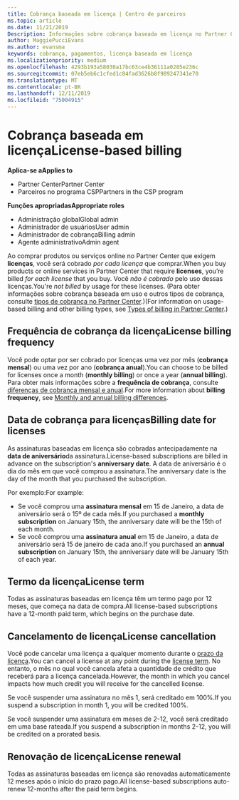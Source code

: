 ```yaml
---
title: Cobrança baseada em licença | Centro de parceiros
ms.topic: article
ms.date: 11/21/2019
Description: Informações sobre cobrança baseada em licença no Partner Center, em que você é cobrado por licença (não por uso de licença).
author: MaggiePucciEvans
ms.author: evansma
keywords: cobrança, pagamentos, licença baseada em licença
ms.localizationpriority: medium
ms.openlocfilehash: 4293b193a58030a17bc63ce4b36111a0285e236c
ms.sourcegitcommit: 07eb5eb6c1cfed1c84fad3626b8f989247341e70
ms.translationtype: MT
ms.contentlocale: pt-BR
ms.lasthandoff: 12/11/2019
ms.locfileid: "75004915"
---
```

# <a name="license-based-billing"></a><span data-ttu-id="3b314-104">Cobrança baseada em licença</span><span class="sxs-lookup"><span data-stu-id="3b314-104">License-based billing</span></span>

<span data-ttu-id="3b314-105">**Aplica-se a**</span><span class="sxs-lookup"><span data-stu-id="3b314-105">**Applies to**</span></span>

- <span data-ttu-id="3b314-106">Partner Center</span><span class="sxs-lookup"><span data-stu-id="3b314-106">Partner Center</span></span>
- <span data-ttu-id="3b314-107">Parceiros no programa CSP</span><span class="sxs-lookup"><span data-stu-id="3b314-107">Partners in the CSP program</span></span>

<span data-ttu-id="3b314-108">**Funções apropriadas**</span><span class="sxs-lookup"><span data-stu-id="3b314-108">**Appropriate roles**</span></span>
-   <span data-ttu-id="3b314-109">Administração global</span><span class="sxs-lookup"><span data-stu-id="3b314-109">Global admin</span></span>
-   <span data-ttu-id="3b314-110">Administrador de usuários</span><span class="sxs-lookup"><span data-stu-id="3b314-110">User admin</span></span>
-   <span data-ttu-id="3b314-111">Administrador de cobrança</span><span class="sxs-lookup"><span data-stu-id="3b314-111">Billing admin</span></span>
-   <span data-ttu-id="3b314-112">Agente administrativo</span><span class="sxs-lookup"><span data-stu-id="3b314-112">Admin agent</span></span>

<span data-ttu-id="3b314-113">Ao comprar produtos ou serviços online no Partner Center que exigem **licenças**, você será cobrado *por cada licença* que comprar.</span><span class="sxs-lookup"><span data-stu-id="3b314-113">When you buy products or online services in Partner Center that require **licenses**, you’re billed *for each license* that you buy.</span></span> <span data-ttu-id="3b314-114">Você *não é cobrado* pelo uso dessas licenças.</span><span class="sxs-lookup"><span data-stu-id="3b314-114">You're *not billed* by usage for these licenses.</span></span> <span data-ttu-id="3b314-115">(Para obter informações sobre cobrança baseada em uso e outros tipos de cobrança, consulte [tipos de cobrança no Partner Center](billing-different-types.md).)</span><span class="sxs-lookup"><span data-stu-id="3b314-115">(For information on usage-based billing and other billing types, see [Types of billing in Partner Center](billing-different-types.md).)</span></span>

## <a name="license-billing-frequency"></a><span data-ttu-id="3b314-116">Frequência de cobrança da licença</span><span class="sxs-lookup"><span data-stu-id="3b314-116">License billing frequency</span></span>

<span data-ttu-id="3b314-117">Você pode optar por ser cobrado por licenças uma vez por mês (**cobrança mensal**) ou uma vez por ano (**cobrança anual**).</span><span class="sxs-lookup"><span data-stu-id="3b314-117">You can choose to be billed for licenses once a month (**monthly billing**) or once a year (**annual billing**).</span></span> <span data-ttu-id="3b314-118">Para obter mais informações sobre a **frequência de cobrança**, consulte [diferenças de cobrança mensal e anual](billing-annual-monthly.md).</span><span class="sxs-lookup"><span data-stu-id="3b314-118">For more information about **billing frequency**, see [Monthly and annual billing differences](billing-annual-monthly.md).</span></span>

## <a name="billing-date-for-licenses"></a><span data-ttu-id="3b314-119">Data de cobrança para licenças</span><span class="sxs-lookup"><span data-stu-id="3b314-119">Billing date for licenses</span></span>

<span data-ttu-id="3b314-120">As assinaturas baseadas em licença são cobradas antecipadamente na **data de aniversário**da assinatura.</span><span class="sxs-lookup"><span data-stu-id="3b314-120">License-based subscriptions are billed in advance on the subscription's **anniversary date**.</span></span> <span data-ttu-id="3b314-121">A data de aniversário é o dia do mês em que você comprou a assinatura.</span><span class="sxs-lookup"><span data-stu-id="3b314-121">The anniversary date is the day of the month that you purchased the subscription.</span></span>

<span data-ttu-id="3b314-122">Por exemplo:</span><span class="sxs-lookup"><span data-stu-id="3b314-122">For example:</span></span>

- <span data-ttu-id="3b314-123">Se você comprou uma **assinatura mensal** em 15 de Janeiro, a data de aniversário será o 15º de cada mês.</span><span class="sxs-lookup"><span data-stu-id="3b314-123">If you purchased a **monthly subscription** on January 15th, the anniversary date will be the 15th of each month.</span></span>
- <span data-ttu-id="3b314-124">Se você comprou uma **assinatura anual** em 15 de Janeiro, a data de aniversário será 15 de janeiro de cada ano.</span><span class="sxs-lookup"><span data-stu-id="3b314-124">If you purchased an **annual subscription** on January 15th, the anniversary date will be January 15th of each year.</span></span>

## <a name="license-term"></a><span data-ttu-id="3b314-125">Termo da licença</span><span class="sxs-lookup"><span data-stu-id="3b314-125">License term</span></span>

<span data-ttu-id="3b314-126">Todas as assinaturas baseadas em licença têm um termo pago por 12 meses, que começa na data de compra.</span><span class="sxs-lookup"><span data-stu-id="3b314-126">All license-based subscriptions have a 12-month paid term, which begins on the purchase date.</span></span>

## <a name="license-cancellation"></a><span data-ttu-id="3b314-127">Cancelamento de licença</span><span class="sxs-lookup"><span data-stu-id="3b314-127">License cancellation</span></span>

<span data-ttu-id="3b314-128">Você pode cancelar uma licença a qualquer momento durante o [prazo da licença](#license-term).</span><span class="sxs-lookup"><span data-stu-id="3b314-128">You can cancel a license at any point during the [license term](#license-term).</span></span> <span data-ttu-id="3b314-129">No entanto, o mês no qual você cancela afeta a quantidade de crédito que receberá para a licença cancelada.</span><span class="sxs-lookup"><span data-stu-id="3b314-129">However, the month in which you cancel impacts how much credit you will receive for the cancelled license.</span></span>

<span data-ttu-id="3b314-130">Se você suspender uma assinatura no mês 1, será creditado em 100%.</span><span class="sxs-lookup"><span data-stu-id="3b314-130">If you suspend a subscription in month 1, you will be credited 100%.</span></span>

<span data-ttu-id="3b314-131">Se você suspender uma assinatura em meses de 2-12, você será creditado em uma base rateada.</span><span class="sxs-lookup"><span data-stu-id="3b314-131">If you suspend a subscription in months 2-12, you will be credited on a prorated basis.</span></span>

## <a name="license-renewal"></a><span data-ttu-id="3b314-132">Renovação de licença</span><span class="sxs-lookup"><span data-stu-id="3b314-132">License renewal</span></span>

<span data-ttu-id="3b314-133">Todas as assinaturas baseadas em licença são renovadas automaticamente 12 meses após o início do prazo pago.</span><span class="sxs-lookup"><span data-stu-id="3b314-133">All license-based subscriptions auto-renew 12-months after the paid term begins.</span></span>
